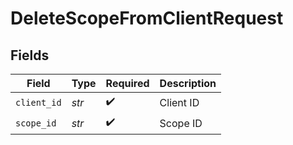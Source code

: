# DeleteScopeFromClientRequest


## Fields

| Field              | Type               | Required           | Description        |
| ------------------ | ------------------ | ------------------ | ------------------ |
| `client_id`        | *str*              | :heavy_check_mark: | Client ID          |
| `scope_id`         | *str*              | :heavy_check_mark: | Scope ID           |
